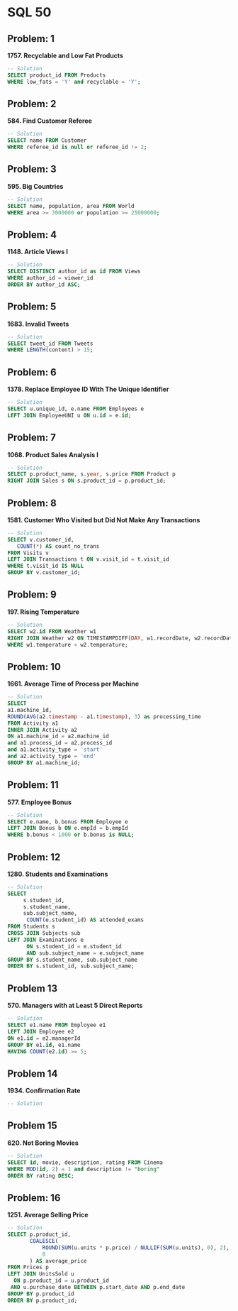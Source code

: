# SQL 50

## Problem: 1

**1757. Recyclable and Low Fat Products**

```sql
-- Solution
SELECT product_id FROM Products
WHERE low_fats = 'Y' and recyclable = 'Y';
```

## Problem: 2

**584. Find Customer Referee**

```sql
-- Solution
SELECT name FROM Customer
WHERE referee_id is null or referee_id != 2;
```

## Problem: 3

**595. Big Countries**

```sql
-- Solution
SELECT name, population, area FROM World
WHERE area >= 3000000 or population >= 25000000;
```

## Problem: 4

**1148. Article Views I**

```sql
-- Solution
SELECT DISTINCT author_id as id FROM Views
WHERE author_id = viewer_id
ORDER BY author_id ASC;
```

## Problem: 5

**1683. Invalid Tweets**

```sql
-- Solution
SELECT tweet_id FROM Tweets
WHERE LENGTH(content) > 15;
```

## Problem: 6

**1378. Replace Employee ID With The Unique Identifier**

```sql
-- Solution
SELECT u.unique_id, e.name FROM Employees e
LEFT JOIN EmployeeUNI u ON u.id = e.id;
```

## Problem: 7

**1068. Product Sales Analysis I**

```sql
-- Solution
SELECT p.product_name, s.year, s.price FROM Product p
RIGHT JOIN Sales s ON s.product_id = p.product_id;
```

## Problem: 8

**1581. Customer Who Visited but Did Not Make Any Transactions**

```sql
-- Solution
SELECT v.customer_id,
   COUNT(*) AS count_no_trans
FROM Visits v
LEFT JOIN Transactions t ON v.visit_id = t.visit_id
WHERE t.visit_id IS NULL
GROUP BY v.customer_id;
```

## Problem: 9

**197. Rising Temperature**

```sql
-- Solution
SELECT w2.id FROM Weather w1
RIGHT JOIN Weather w2 ON TIMESTAMPDIFF(DAY, w1.recordDate, w2.recordDate) = 1
WHERE w1.temperature < w2.temperature;
```

## Problem: 10

**1661. Average Time of Process per Machine**

```sql
-- Solution
SELECT
a1.machine_id,
ROUND(AVG(a2.timestamp - a1.timestamp), 3) as processing_time
FROM Activity a1
INNER JOIN Activity a2
ON a1.machine_id = a2.machine_id
and a1.process_id = a2.process_id
and a1.activity_type = 'start'
and a2.activity_type = 'end'
GROUP BY a1.machine_id;
```

## Problem: 11

**577. Employee Bonus**

```sql
-- Solution
SELECT e.name, b.bonus FROM Employee e
LEFT JOIN Bonus b ON e.empId = b.empId
WHERE b.bonus < 1000 or b.bonus is NULL;
```

## Problem: 12

**1280. Students and Examinations**

```sql
-- Solution
SELECT
     s.student_id,
     s.student_name,
     sub.subject_name,
      COUNT(e.student_id) AS attended_exams
FROM Students s
CROSS JOIN Subjects sub
LEFT JOIN Examinations e
      ON s.student_id = e.student_id
      AND sub.subject_name = e.subject_name
GROUP BY s.student_name, sub.subject_name
ORDER BY s.student_id, sub.subject_name;
```

## Problem 13

**570. Managers with at Least 5 Direct Reports**

```sql
-- Solution
SELECT e1.name FROM Employee e1
LEFT JOIN Employee e2
ON e1.id = e2.managerId
GROUP BY e1.id, e1.name
HAVING COUNT(e2.id) >= 5;
```

## Problem 14

**1934. Confirmation Rate**

```sql
-- Solution
```

## Problem 15

**620. Not Boring Movies**

```sql
-- Solution
SELECT id, movie, description, rating FROM Cinema
WHERE MOD(id, 2) = 1 and description != "boring"
ORDER BY rating DESC;
```

## Problem: 16

**1251. Average Selling Price**

```sql
-- Solution
SELECT p.product_id,
       COALESCE(
           ROUND(SUM(u.units * p.price) / NULLIF(SUM(u.units), 0), 2),
           0
       ) AS average_price
FROM Prices p
LEFT JOIN UnitsSold u
  ON p.product_id = u.product_id
 AND u.purchase_date BETWEEN p.start_date AND p.end_date
GROUP BY p.product_id
ORDER BY p.product_id;
```
